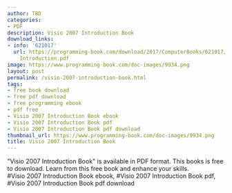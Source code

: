 ```yaml
---
author: TBD
categories:
- PDF
description: Visio 2007 Introduction Book
download_links:
- info: '621017'
  url: https://programming-book.com/download/2017/ComputerBooks/621017/Visio 2007
    Introduction.pdf
image: https://www.programming-book.com/doc-images/9934.png
layout: post
permalink: /visio-2007-introduction-book.html
tags:
- free book download
- free pdf download
- free programming ebook
- pdf free
- Visio 2007 Introduction Book ebook
- Visio 2007 Introduction Book pdf
- Visio 2007 Introduction Book pdf download
thumbnail_url: https://www.programming-book.com/doc-images/9934.png
title: Visio 2007 Introduction Book
---
```


 
<div class="item-desc text-justify">
  "Visio 2007 Introduction Book" is available in PDF format. This books is free to download. Learn from this free book and enhance your skills.
  <br>
  #Visio 2007 Introduction Book ebook, #Visio 2007 Introduction Book pdf, #Visio 2007 Introduction Book pdf download
</div>